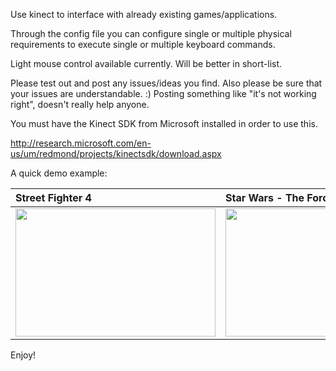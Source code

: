 Use kinect to interface with already existing games/applications.

Through the config file you can configure single or multiple physical requirements to execute single or multiple keyboard commands.

Light mouse control available currently. Will be better in short-list.

Please test out and post any issues/ideas you find. Also please be sure that your issues are understandable. :) Posting something like "it's not working right", doesn't really help anyone.

You must have the Kinect SDK from Microsoft installed in order to use this.

http://research.microsoft.com/en-us/um/redmond/projects/kinectsdk/download.aspx

A quick demo example:


|Street Fighter 4|Star Wars - The Force Unleashed 2|
|:---------------|:--------------------------------|
|<a href='http://www.youtube.com/watch?feature=player_embedded&v=t2y49c1Fr6w' target='_blank'><img src='http://img.youtube.com/vi/t2y49c1Fr6w/0.jpg' width='320' height=205 /></a>|<a href='http://www.youtube.com/watch?feature=player_embedded&v=a83x748vcA8' target='_blank'><img src='http://img.youtube.com/vi/a83x748vcA8/0.jpg' width='320' height=205 /></a>|



Enjoy!
